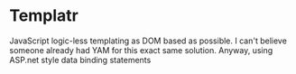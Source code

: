 Templatr
========

JavaScript logic-less templating as DOM based as possible. I can't believe someone already had YAM for this exact same solution. Anyway, using ASP.net style data binding statements
